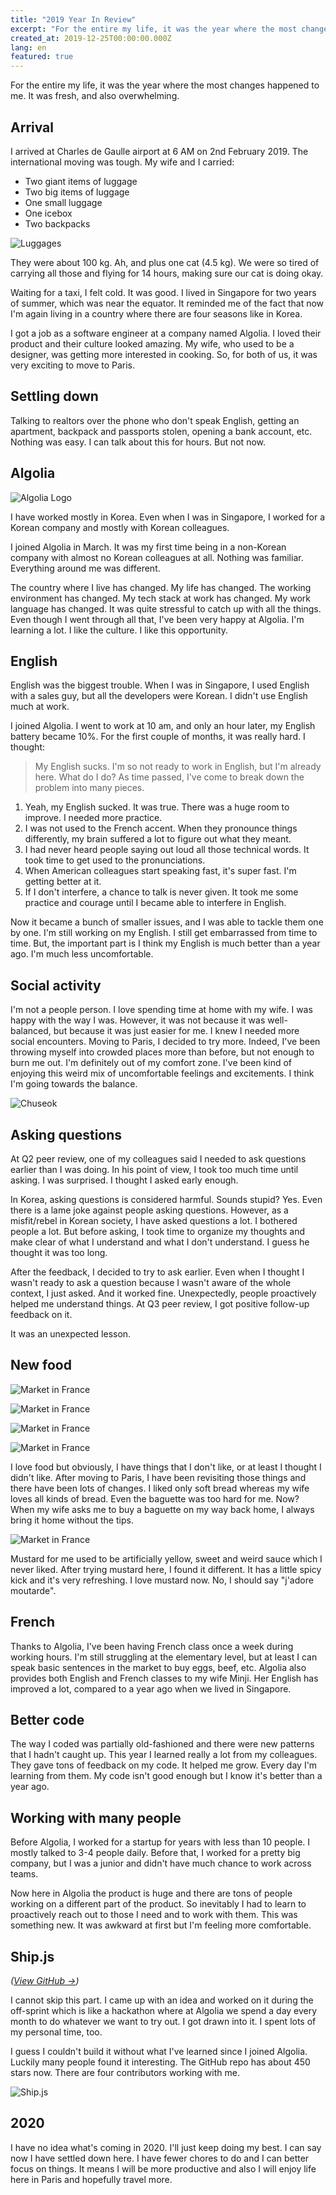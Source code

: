 ```yaml
---
title: "2019 Year In Review"
excerpt: "For the entire my life, it was the year where the most changes happened to me. It was fresh, and also overwhelming."
created_at: 2019-12-25T00:00:00.000Z
lang: en
featured: true
---
```


For the entire my life, it was the year where the most changes happened to me. It was fresh, and also overwhelming.

## Arrival

I arrived at Charles de Gaulle airport at 6 AM on 2nd February 2019. The international moving was tough. My wife and I carried:

- Two giant items of luggage
- Two big items of luggage
- One small luggage
- One icebox
- Two backpacks

![Luggages](./luggages.jpeg)

They were about 100 kg. Ah, and plus one cat (4.5 kg). We were so tired of carrying all those and flying for 14 hours, making sure our cat is doing okay.

Waiting for a taxi, I felt cold. It was good. I lived in Singapore for two years of summer, which was near the equator. It reminded me of the fact that now I'm again living in a country where there are four seasons like in Korea.

I got a job as a software engineer at a company named Algolia. I loved their product and their culture looked amazing. My wife, who used to be a designer, was getting more interested in cooking. So, for both of us, it was very exciting to move to Paris.

## Settling down

Talking to realtors over the phone who don't speak English, getting an apartment, backpack and passports stolen, opening a bank account, etc. Nothing was easy. I can talk about this for hours. But not now.

## Algolia

![Algolia Logo](./algolia.png)

I have worked mostly in Korea. Even when I was in Singapore, I worked for a Korean company and mostly with Korean colleagues.

I joined Algolia in March. It was my first time being in a non-Korean company with almost no Korean colleagues at all. Nothing was familiar. Everything around me was different.

The country where I live has changed. My life has changed. The working environment has changed. My tech stack at work has changed. My work language has changed. It was quite stressful to catch up with all the things. Even though I went through all that, I've been very happy at Algolia. I'm learning a lot. I like the culture. I like this opportunity.

## English

English was the biggest trouble. When I was in Singapore, I used English with a sales guy, but all the developers were Korean. I didn't use English much at work.

I joined Algolia. I went to work at 10 am, and only an hour later, my English battery became 10%. For the first couple of months, it was really hard. I thought:

> My English sucks. I'm so not ready to work in English, but I'm already here. What do I do?
As time passed, I've come to break down the problem into many pieces.

1. Yeah, my English sucked. It was true. There was a huge room to improve. I needed more practice.
2. I was not used to the French accent. When they pronounce things differently, my brain suffered a lot to figure out what they meant.
3. I had never heard people saying out loud all those technical words. It took time to get used to the pronunciations.
4. When American colleagues start speaking fast, it's super fast. I'm getting better at it.
5. If I don't interfere, a chance to talk is never given. It took me some practice and courage until I became able to interfere in English.

Now it became a bunch of smaller issues, and I was able to tackle them one by one. I'm still working on my English. I still get embarrassed from time to time. But, the important part is I think my English is much better than a year ago. I'm much less uncomfortable.

## Social activity

I'm not a people person. I love spending time at home with my wife. I was happy with the way I was. However, it was not because it was well-balanced, but because it was just easier for me. I knew I needed more social encounters. Moving to Paris, I decided to try more. Indeed, I've been throwing myself into crowded places more than before, but not enough to burn me out. I'm definitely out of my comfort zone. I've been kind of enjoying this weird mix of uncomfortable feelings and excitements. I think I'm going towards the balance.

![Chuseok](./chuseok.jpeg)

## Asking questions

At Q2 peer review, one of my colleagues said I needed to ask questions earlier than I was doing. In his point of view, I took too much time until asking. I was surprised. I thought I asked early enough.

In Korea, asking questions is considered harmful. Sounds stupid? Yes. Even there is a lame joke against people asking questions. However, as a misfit/rebel in Korean society, I have asked questions a lot. I bothered people a lot. But before asking, I took time to organize my thoughts and make clear of what I understand and what I don't understand. I guess he thought it was too long.

After the feedback, I decided to try to ask earlier. Even when I thought I wasn't ready to ask a question because I wasn't aware of the whole context, I just asked. And it worked fine. Unexpectedly, people proactively helped me understand things. At Q3 peer review, I got positive follow-up feedback on it.

It was an unexpected lesson.

## New food

![Market in France](./marche1.jpeg)

![Market in France](./marche2.jpeg)

![Market in France](./marche3.jpeg)

![Market in France](./marche4.jpeg)

I love food but obviously, I have things that I don't like, or at least I thought I didn't like. After moving to Paris, I have been revisiting those things and there have been lots of changes. I liked only soft bread whereas my wife loves all kinds of bread. Even the baguette was too hard for me. Now? When my wife asks me to buy a baguette on my way back home, I always bring it home without the tips.

![Market in France](./baguette.jpeg)

Mustard for me used to be artificially yellow, sweet and weird sauce which I never liked. After trying mustard here, I found it different. It has a little spicy kick and it's very refreshing. I love mustard now. No, I should say "j'adore moutarde".

## French

Thanks to Algolia, I've been having French class once a week during working hours. I'm still struggling at the elementary level, but at least I can speak basic sentences in the market to buy eggs, beef, etc. Algolia also provides both English and French classes to my wife Minji. Her English has improved a lot, compared to a year ago when we lived in Singapore.

## Better code

The way I coded was partially old-fashioned and there were new patterns that I hadn't caught up. This year I learned really a lot from my colleagues. They gave tons of feedback on my code. It helped me grow. Every day I'm learning from them. My code isn't good enough but I know it's better than a year ago.

## Working with many people

Before Algolia, I worked for a startup for years with less than 10 people. I mostly talked to 3-4 people daily. Before that, I worked for a pretty big company, but I was a junior and didn't have much chance to work across teams.

Now here in Algolia the product is huge and there are tons of people working on a different part of the product. So inevitably I had to learn to proactively reach out to those I need and to work with them. This was something new. It was awkward at first but I'm feeling more comfortable.

## Ship.js

*(*[*View GitHub →*](https://github.com/algolia/shipjs)*)*

I cannot skip this part. I came up with an idea and worked on it during the off-sprint which is like a hackathon where at Algolia we spend a day every month to do whatever we want to try out. I got drawn into it. I spent lots of my personal time, too.

I guess I couldn't build it without what I've learned since I joined Algolia. Luckily many people found it interesting. The GitHub repo has about 450 stars now. There are four contributors working with me.

![Ship.js](./shipjs.png)

## 2020

I have no idea what's coming in 2020. I'll just keep doing my best. I can say now I have settled down here. I have fewer chores to do and I can better focus on things. It means I will be more productive and also I will enjoy life here in Paris and hopefully travel more.

